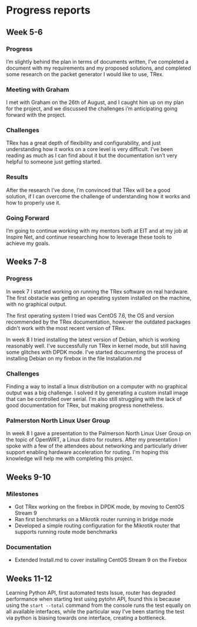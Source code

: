 # Progress reports

## Week 5-6

### Progress

I’m slightly behind the plan in terms of documents written, I’ve completed a document with my requirements and my proposed solutions, and completed some research on the packet generator I would like to use, TRex.

### Meeting with Graham

I met with Graham on the 26th of August, and I caught him up on my plan for the project, and we discussed the challenges i’m anticipating going forward with the project.

### Challenges

TRex has a great depth of flexibility and configurability, and just understanding how it works on a core level is very difficult. I’ve been reading as much as I can find about it but the documentation isn’t very helpful to someone just getting started.

### Results

After the research I’ve done, I’m convinced that TRex will be a good solution, if I can overcome the challenge of understanding how it works and how to properly use it.

### Going Forward

I’m going to continue working with my mentors both at EIT and at my job at Inspire Net, and continue researching how to leverage these tools to achieve my goals.

## Weeks 7-8

### Progress

In week 7 I started working on running the TRex software on real hardware. The first obstacle was getting an operating system installed on the machine, with no graphical output.

The first operating system I tried was CentOS 7.6, the OS and version recommended by the TRex documentation, however the outdated packages didn't work with the most recent version of TRex.

In week 8 I tried installing the latest version of Debian, which is working reasonably well.
I've successfully run TRex in kernel mode, but still having some glitches with DPDK mode.
I've started documenting the process of installing Debian on my firebox in the file Installation.md

### Challenges

Finding a way to install a linux distribution on a computer with no graphical output was a big challenge.
I solved it by generating a custom install image that can be controlled over serial.
I'm also still struggling with the lack of good documentation for TRex, but making progress nonetheless.

### Palmerston North Linux User Group

In week 8 I gave a presentation to the Palmerson North Linux User Group on the topic of OpenWRT, a Linux distro for routers.
After my presentation I spoke with a few of the attendees about networking and particularly driver support enabling hardware acceleration for routing.
I'm hoping this knowledge will help me with completing this project.

## Weeks 9-10

### Milestones

* Got TRex working on the firebox in DPDK mode, by moving to CentOS Stream 9
* Ran first benchmarks on a Mikrotik router running in bridge mode
* Developed a simple routing configuration for the Mikrotik router that supports running route mode benchmarks

### Documentation

* Extended Install.md to cover installing CentOS Stream 9 on the Firebox

## Weeks 11-12


Learning Python API, first automated tests
Issue, router has degraded performance when starting test using pytohn API, found this is because using the `start --total` command from the console runs the test equally on all available interfaces, while the particular way I've been starting the test via python is biasing towards one interface, creating a bottleneck.
